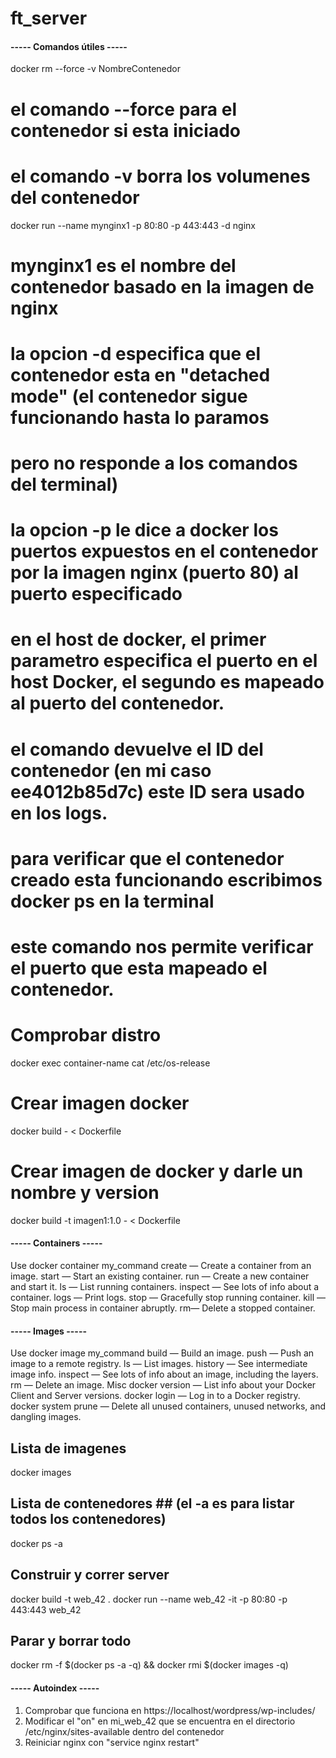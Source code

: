 # ft_server


#### ----- Comandos útiles ----- ####

docker rm --force -v NombreContenedor
# el comando --force para el contenedor si esta iniciado
# el comando -v borra los volumenes del contenedor

docker run --name mynginx1 -p 80:80 -p 443:443 -d nginx
# mynginx1 es el nombre del contenedor basado en la imagen de nginx
# la opcion -d especifica que el contenedor esta en "detached mode" (el contenedor sigue funcionando hasta lo paramos
# pero no responde a los comandos del terminal)
# la opcion -p le dice a docker los puertos expuestos en el contenedor por la imagen nginx (puerto 80) al puerto especificado
# en el host de docker, el primer parametro especifica el puerto en el host Docker, el segundo es mapeado al puerto del contenedor.
# el comando devuelve el ID del contenedor (en mi caso ee4012b85d7c) este ID sera usado en los logs.
# para verificar que el contenedor creado esta funcionando escribimos docker ps en la terminal
# este comando nos permite verificar el puerto que esta mapeado el contenedor.

# Comprobar distro
docker exec container-name cat /etc/os-release

# Crear imagen docker
docker build - < Dockerfile

# Crear imagen de docker y darle un nombre y version
docker build -t imagen1:1.0 - < Dockerfile

#### ----- Containers ----- ####
Use docker container my_command
create — Create a container from an image.
start — Start an existing container.
run — Create a new container and start it.
ls — List running containers.
inspect — See lots of info about a container.
logs — Print logs.
stop — Gracefully stop running container.
kill —Stop main process in container abruptly.
rm— Delete a stopped container.

#### ----- Images ----- ####
Use docker image my_command
build — Build an image.
push — Push an image to a remote registry.
ls — List images.
history — See intermediate image info.
inspect — See lots of info about an image, including the layers.
rm — Delete an image.
Misc
docker version — List info about your Docker Client and Server versions.
docker login — Log in to a Docker registry.
docker system prune — Delete all unused containers, unused networks, and dangling images.

## Lista de imagenes ##
docker images
## Lista de contenedores ## (el -a es para listar todos los contenedores)
docker ps -a

## Construir y correr server ##
docker build -t web_42 .
docker run --name web_42 -it -p 80:80 -p 443:443 web_42

## Parar y borrar todo ##
docker rm -f $(docker ps -a -q) && docker rmi $(docker images -q)


#### ----- Autoindex ----- ####

 1. Comprobar que funciona en https://localhost/wordpress/wp-includes/ 
 2. Modificar el "on" en mi_web_42 que se encuentra en el directorio /etc/nginx/sites-available dentro del contenedor
 3. Reiniciar nginx con "service nginx restart"
